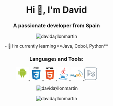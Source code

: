 <h1 align="center">Hi 👋, I'm David</h1>
<h3 align="center">A passionate developer from Spain</h3>

<p align="center"> <img src="https://komarev.com/ghpvc/?username=davidayllonmartin&label=Profile%20views&color=0e75b6&style=flat" alt="davidayllonmartin" /> </p>

<p align="center">- 🌱 I’m currently learning **Java, Cobol, Python**</p>

<h3 align="center">Languages and Tools:</h3>
<p align="center"> <a href="https://developer.android.com" target="_blank" rel="noreferrer"> <img src="https://raw.githubusercontent.com/devicons/devicon/master/icons/android/android-original-wordmark.svg" alt="android" width="40" height="40"/> </a> <a href="https://www.w3schools.com/css/" target="_blank" rel="noreferrer"> <img src="https://raw.githubusercontent.com/devicons/devicon/master/icons/css3/css3-original-wordmark.svg" alt="css3" width="40" height="40"/> </a> <a href="https://www.w3.org/html/" target="_blank" rel="noreferrer"> <img src="https://raw.githubusercontent.com/devicons/devicon/master/icons/html5/html5-original-wordmark.svg" alt="html5" width="40" height="40"/> </a> <a href="https://www.java.com" target="_blank" rel="noreferrer"> <img src="https://raw.githubusercontent.com/devicons/devicon/master/icons/java/java-original.svg" alt="java" width="40" height="40"/> </a> <a href="https://www.mysql.com/" target="_blank" rel="noreferrer"> <img src="https://raw.githubusercontent.com/devicons/devicon/master/icons/mysql/mysql-original-wordmark.svg" alt="mysql" width="40" height="40"/> </a> <a href="https://www.photoshop.com/en" target="_blank" rel="noreferrer"> <img src="https://raw.githubusercontent.com/devicons/devicon/master/icons/photoshop/photoshop-line.svg" alt="photoshop" width="40" height="40"/> </a> </p>

<p align="center">&nbsp;<img align="center" src="https://github-readme-stats.vercel.app/api?username=davidayllonmartin&show_icons=true&locale=en" alt="davidayllonmartin" /></p>

<p align="center"><img align="center" src="https://github-readme-streak-stats.herokuapp.com/?user=davidayllonmartin&" alt="davidayllonmartin" /></p>
